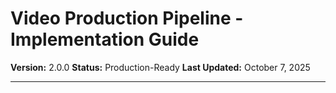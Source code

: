 # Video Production Pipeline - Implementation Guide

**Version:** 2.0.0
**Status:** Production-Ready
**Last Updated:** October 7, 2025

---
